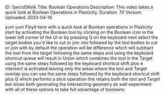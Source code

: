 ID: 1jwcrdSKelk
Title: Boolean Operations
Description: This video takes a quick look at Boolean Operations in Plasticity.
Duration: 70
Version: 
Uploaded: 2023-04-16

yum yum Floyd here with a quick look at
Boolean operations in Plasticity start
by activating the Boolean tool by
clicking on the Boolean icon in the
lower left corner of the UI or by
pressing Q on the keyboard next select
the target bodies you'd like to cut or
join into followed by the tool bodies to
cut or join with by default the
operation will be difference which will
subtract the tool from the target
following the same steps and using the
keyboard shortcut queue will result in
Union which combines the tool in the
Target using the same steps followed by
the keyboard shortcut shift plus e
intersect is activated leaving only the
areas where the tool and Target overlap
you can use the same steps followed by
the keyboard shortcut shift plus Q
which performs a slice operation this
retains both the tool and Target but
slices both generating the intersecting
geometry as well experiment with all of
these options to take full advantage of
booleans